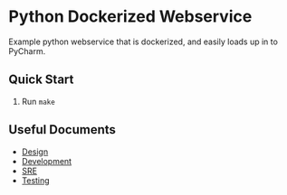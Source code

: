 # Python Dockerized Webservice

Example python webservice that is dockerized, and easily loads up in to PyCharm.

## Quick Start

1. Run `make`

## Useful Documents

* [Design](docs/design.md)
* [Development](docs/development.md)
* [SRE](docs/sre.md)
* [Testing](docs/testing.md)